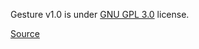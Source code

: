 Gesture v1.0 is under [GNU GPL 3.0](https://www.gnu.org/licenses/agpl-3.0.html) license.

[Source](https://www.kaggle.com/datasets/zenggis/gesture-v1)